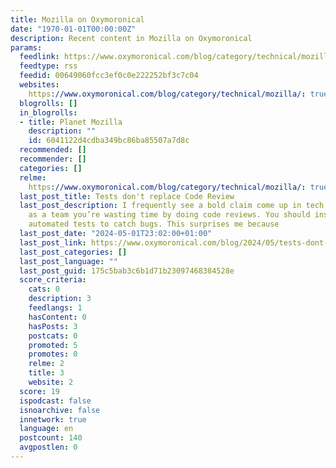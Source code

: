 ```yaml
---
title: Mozilla on Oxymoronical
date: "1970-01-01T00:00:00Z"
description: Recent content in Mozilla on Oxymoronical
params:
  feedlink: https://www.oxymoronical.com/blog/category/technical/mozilla/feed/index.xml
  feedtype: rss
  feedid: 00649060fcc3ef0c0e222252bf3c7c04
  websites:
    https://www.oxymoronical.com/blog/category/technical/mozilla/: true
  blogrolls: []
  in_blogrolls:
  - title: Planet Mozilla
    description: ""
    id: 6041122d4cdba349bc86ba85507a7d8c
  recommended: []
  recommender: []
  categories: []
  relme:
    https://www.oxymoronical.com/blog/category/technical/mozilla/: true
  last_post_title: Tests don't replace Code Review
  last_post_description: I frequently see a bold claim come up in tech circles. That
    as a team you’re wasting time by doing code reviews. You should instead rely on
    automated tests to catch bugs. This surprises me because
  last_post_date: "2024-05-01T23:02:00+01:00"
  last_post_link: https://www.oxymoronical.com/blog/2024/05/tests-dont-replace-code-review/
  last_post_categories: []
  last_post_language: ""
  last_post_guid: 175c5bab3c6b1d71b23097468384528e
  score_criteria:
    cats: 0
    description: 3
    feedlangs: 1
    hasContent: 0
    hasPosts: 3
    postcats: 0
    promoted: 5
    promotes: 0
    relme: 2
    title: 3
    website: 2
  score: 19
  ispodcast: false
  isnoarchive: false
  innetwork: true
  language: en
  postcount: 140
  avgpostlen: 0
---
```

